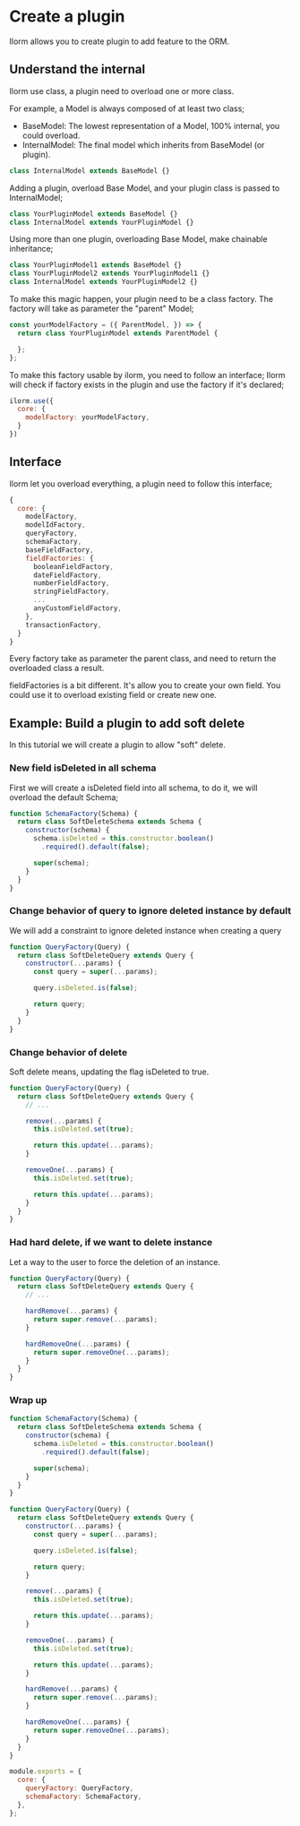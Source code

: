 # Create a plugin
Ilorm allows you to create plugin to add feature to the ORM. 

## Understand the internal
Ilorm use class, a plugin need to overload one or more class. 

For example, a Model is always composed of at least two class;
- BaseModel: The lowest representation of a Model, 100% internal, you could overload.
- InternalModel: The final model which inherits from BaseModel (or plugin).

```javascript
class InternalModel extends BaseModel {}
```

Adding a plugin, overload Base Model, and your plugin class is passed to InternalModel;
```javascript
class YourPluginModel extends BaseModel {}
class InternalModel extends YourPluginModel {}
```

Using more than one plugin, overloading Base Model, make chainable inheritance;
```javascript
class YourPluginModel1 extends BaseModel {}
class YourPluginModel2 extends YourPluginModel1 {}
class InternalModel extends YourPluginModel2 {}
```

To make this magic happen, your plugin need to be a class factory. The factory will take as parameter the "parent"
Model;
```javascript
const yourModelFactory = ({ ParentModel, }) => {
  return class YourPluginModel extends ParentModel {

  };
};
```

To make this factory usable by ilorm, you need to follow an interface; Ilorm will check if factory exists in the plugin
and use the factory if it's declared;
```javascript
ilorm.use({
  core: {
    modelFactory: yourModelFactory,
  }
})
```

## Interface
Ilorm let you overload everything, a plugin need to follow this interface;
```javascript
{
  core: {
    modelFactory,
    modelIdFactory,
    queryFactory,
    schemaFactory,
    baseFieldFactory,
    fieldFactories: {
      booleanFieldFactory,
      dateFieldFactory,
      numberFieldFactory,
      stringFieldFactory,
      ...
      anyCustomFieldFactory,
    },
    transactionFactory,
  }
}
```

Every factory take as parameter the parent class, and need to return the overloaded class a result.

fieldFactories is a bit different. It's allow you to create your own field. You could use it to overload existing field
or create new one.

## Example: Build a plugin to add soft delete
In this tutorial we will create a plugin to allow "soft" delete.

### New field isDeleted in all schema
First we will create a isDeleted field into all schema, to do it, we will overload the default Schema;

```javascript
function SchemaFactory(Schema) {
  return class SoftDeleteSchema extends Schema {
    constructor(schema) {
      schema.isDeleted = this.constructor.boolean()
        .required().default(false);

      super(schema);
    }
  }
}
```

### Change behavior of query to ignore deleted instance by default
We will add a constraint to ignore deleted instance when creating a query

```javascript
function QueryFactory(Query) {
  return class SoftDeleteQuery extends Query {
    constructor(...params) {
      const query = super(...params);

      query.isDeleted.is(false);

      return query;
    }
  }
}
```

### Change behavior of delete
Soft delete means, updating the flag isDeleted to true.

```javascript
function QueryFactory(Query) {
  return class SoftDeleteQuery extends Query {
    // ...

    remove(...params) {
      this.isDeleted.set(true);

      return this.update(...params);
    }

    removeOne(...params) {
      this.isDeleted.set(true);

      return this.update(...params);
    }
  }
}
```

### Had hard delete, if we want to delete instance
Let a way to the user to force the deletion of an instance.

```javascript
function QueryFactory(Query) {
  return class SoftDeleteQuery extends Query {
    // ...

    hardRemove(...params) {
      return super.remove(...params);
    }

    hardRemoveOne(...params) {
      return super.removeOne(...params);
    }
  }
}
```

### Wrap up
```javascript
function SchemaFactory(Schema) {
  return class SoftDeleteSchema extends Schema {
    constructor(schema) {
      schema.isDeleted = this.constructor.boolean()
        .required().default(false);

      super(schema);
    }
  }
}

function QueryFactory(Query) {
  return class SoftDeleteQuery extends Query {
    constructor(...params) {
      const query = super(...params);

      query.isDeleted.is(false);

      return query;
    }

    remove(...params) {
      this.isDeleted.set(true);

      return this.update(...params);
    }

    removeOne(...params) {
      this.isDeleted.set(true);

      return this.update(...params);
    }

    hardRemove(...params) {
      return super.remove(...params);
    }

    hardRemoveOne(...params) {
      return super.removeOne(...params);
    }
  }
}

module.exports = {
  core: {
    queryFactory: QueryFactory,
    schemaFactory: SchemaFactory,
  },
};
```

